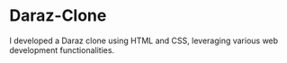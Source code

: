 # Daraz-Clone
I developed a Daraz clone using HTML and CSS, leveraging various web development functionalities.
